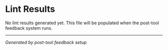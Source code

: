 # Lint Results

No lint results generated yet. This file will be populated when the post-tool feedback system runs.

---
*Generated by post-tool feedback setup*
